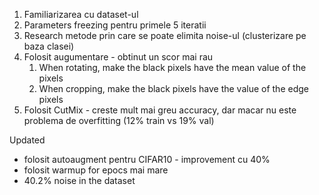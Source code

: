1. Familiarizarea cu dataset-ul
2. Parameters freezing pentru primele 5 iteratii
3. Research metode prin care se poate elimita noise-ul (clusterizare pe baza clasei)
4. Folosit augumentare - obtinut un scor mai rau
   1. When rotating, make the black pixels have the mean value of the pixels
   2. When cropping, make the black pixels have the value of the edge pixels
5. Folosit CutMix - creste mult mai greu accuracy, dar macar nu este problema de overfitting (12% train vs 19% val)

Updated
- folosit autoaugment pentru CIFAR10 - improvement cu 40%
- folosit warmup for epocs mai mare
- 40.2% noise in the dataset